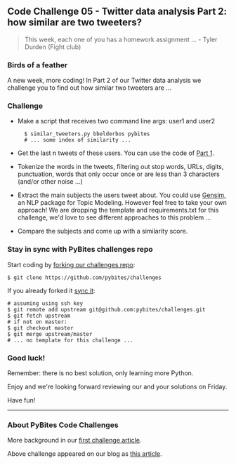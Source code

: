 ## Code Challenge 05 - Twitter data analysis Part 2: how similar are two tweeters?

> This week, each one of you has a homework assignment ... - Tyler Durden (Fight club)

### Birds of a feather 

A new week, more coding! In Part 2 of our Twitter data analysis we challenge you to find out how similar two tweeters are ...

### Challenge

* Make a script that receives two command line args: user1 and user2

        $ similar_tweeters.py bbelderbos pybites
        # ... some index of similarity ...

* Get the last n tweets of these users. You can use the code of [Part 1](https://github.com/pybites/challenges/blob/solutions/04/usertweets.py).

* Tokenize the words in the tweets, filtering out stop words, URLs, digits, punctuation, words that only occur once or are less than 3 characters (and/or other noise ...)

* Extract the main subjects the users tweet about. You could use [Gensim](https://radimrehurek.com/gensim/), an NLP package for Topic Modeling. However feel free to take your own approach! We are dropping the template and requirements.txt for this challenge, we'd love to see different approaches to this problem ...

* Compare the subjects and come up with a similarity score.

### Stay in sync with PyBites challenges repo

Start coding by [forking our challenges repo](https://github.com/pybites/challenges):

    $ git clone https://github.com/pybites/challenges

If you already forked it [sync it](https://help.github.com/articles/syncing-a-fork/):

    # assuming using ssh key
    $ git remote add upstream git@github.com:pybites/challenges.git 
    $ git fetch upstream
    # if not on master: 
    $ git checkout master 
    $ git merge upstream/master
    # ... no template for this challenge ...

### Good luck!

Remember: there is no best solution, only learning more Python.

Enjoy and we're looking forward reviewing our and your solutions on Friday.

Have fun!

---

### About PyBites Code Challenges

More background in our [first challenge article](http://pybit.es/codechallenge01.html).

Above challenge appeared on our blog as [this article](http://pybit.es/codechallenge05.html).
